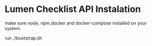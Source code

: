 # Lumen Checklist API Instalation

make sure node, npm,docker and docker-compose installed on your system.

run ./bootstrap.sh
